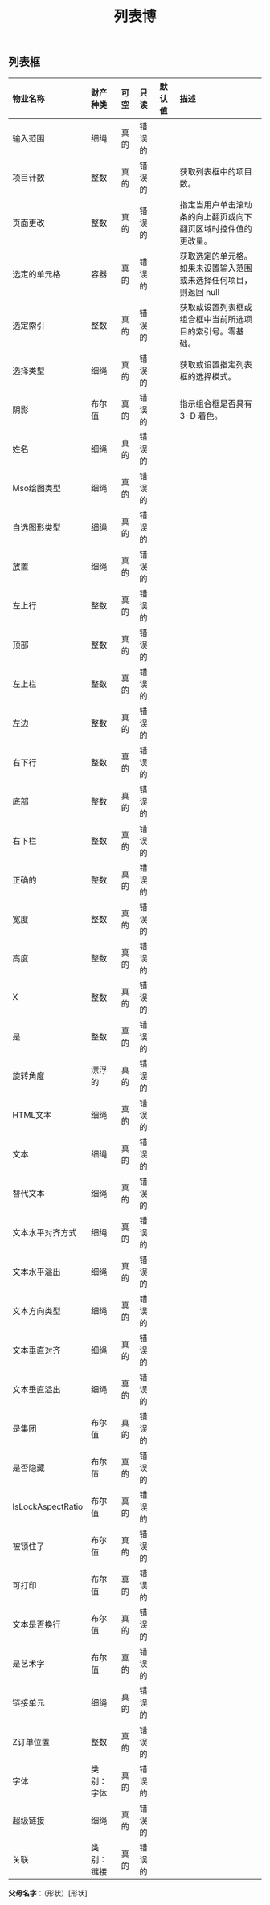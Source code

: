 ﻿---
title: 列表博
second_title: Aspose.Cells Cloud Documen
type: docs
url: /zh/specification/model/listbox/
description: Aspose.Cells 云模型规范：ListBox。轻松处理 Excel 和其他电子表格文档，具有打开、生成、编辑、拆分、合并、比较和转换等功能
weight: 50
---
## **列表框**

 

|物业名称|财产种类|可空|只读|默认值|描述|
|:- |:- |:- |:- |:- |:- |
|输入范围|细绳|真的|错误的|||
|项目计数|整数|真的|错误的||获取列表框中的项目数。|
|页面更改|整数|真的|错误的||指定当用户单击滚动条的向上翻页或向下翻页区域时控件值的更改量。|
|选定的单元格|容器|真的|错误的||获取选定的单元格。如果未设置输入范围或未选择任何项目，则返回 null|
|选定索引|整数|真的|错误的||获取或设置列表框或组合框中当前所选项目的索引号。零基础。|
|选择类型|细绳|真的|错误的||获取或设置指定列表框的选择模式。|
|阴影|布尔值|真的|错误的||指示组合框是否具有 3-D 着色。|
|姓名|细绳|真的|错误的|||
| Mso绘图类型|细绳|真的|错误的|||
|自选图形类型|细绳|真的|错误的|||
|放置|细绳|真的|错误的|||
|左上行|整数|真的|错误的|||
|顶部|整数|真的|错误的|||
|左上栏|整数|真的|错误的|||
|左边|整数|真的|错误的|||
|右下行|整数|真的|错误的|||
|底部|整数|真的|错误的|||
|右下栏|整数|真的|错误的|||
|正确的|整数|真的|错误的|||
|宽度|整数|真的|错误的|||
|高度|整数|真的|错误的|||
|X|整数|真的|错误的|||
|是|整数|真的|错误的|||
|旋转角度|漂浮的|真的|错误的|||
|HTML文本|细绳|真的|错误的|||
|文本|细绳|真的|错误的|||
|替代文本|细绳|真的|错误的|||
|文本水平对齐方式|细绳|真的|错误的|||
|文本水平溢出|细绳|真的|错误的|||
|文本方向类型|细绳|真的|错误的|||
|文本垂直对齐|细绳|真的|错误的|||
|文本垂直溢出|细绳|真的|错误的|||
|是集团|布尔值|真的|错误的|||
|是否隐藏|布尔值|真的|错误的|||
|IsLockAspectRatio|布尔值|真的|错误的|||
|被锁住了|布尔值|真的|错误的|||
|可打印|布尔值|真的|错误的|||
|文本是否换行|布尔值|真的|错误的|||
|是艺术字|布尔值|真的|错误的|||
|链接单元|细绳|真的|错误的|||
|Z订单位置|整数|真的|错误的|||
|字体|类别：字体|真的|错误的|||
|超级链接|细绳|真的|错误的|||
|关联|类别：链接|真的|错误的|||

**父母名字**：（形状）[形状]